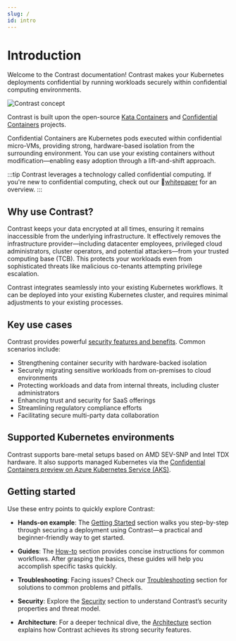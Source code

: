 ```yaml
---
slug: /
id: intro
---
```


# Introduction

Welcome to the Contrast documentation! Contrast makes your Kubernetes deployments confidential by running workloads securely within confidential computing environments.

![Contrast concept](/img/concept.svg)

Contrast is built upon the open-source [Kata Containers](https://github.com/kata-containers/kata-containers) and [Confidential Containers](https://github.com/confidential-containers) projects.

Confidential Containers are Kubernetes pods executed within confidential micro-VMs, providing strong, hardware-based isolation from the surrounding environment.
You can use your existing containers without modification—enabling easy adoption through a lift-and-shift approach.

:::tip
Contrast leverages a technology called confidential computing. If you're new to confidential computing, check out our 📄[whitepaper](https://content.edgeless.systems/hubfs/Confidential%20Computing%20Whitepaper.pdf) for an overview.
:::

## Why use Contrast?

Contrast keeps your data encrypted at all times, ensuring it remains inaccessible from the underlying infrastructure.
It effectively removes the infrastructure provider—including datacenter employees, privileged cloud administrators, cluster operators, and potential attackers—from your trusted computing base (TCB).
This protects your workloads even from sophisticated threats like malicious co-tenants attempting privilege escalation.

Contrast integrates seamlessly into your existing Kubernetes workflows. It can be deployed into your existing Kubernetes cluster, and requires minimal adjustments to your existing processes.

## Key use cases

Contrast provides powerful [security features and benefits](./security.md). Common scenarios include:

- Strengthening container security with hardware-backed isolation
- Securely migrating sensitive workloads from on-premises to cloud environments
- Protecting workloads and data from internal threats, including cluster administrators
- Enhancing trust and security for SaaS offerings
- Streamlining regulatory compliance efforts
- Facilitating secure multi-party data collaboration

## Supported Kubernetes environments

Contrast supports bare-metal setups based on AMD SEV-SNP and Intel TDX hardware. It also supports managed Kubernetes via the [Confidential Containers preview on Azure Kubernetes Service (AKS)](https://learn.microsoft.com/en-us/azure/confidential-computing/confidential-containers-on-aks-preview).

## Getting started

Use these entry points to quickly explore Contrast:

- **Hands-on example**: The [Getting Started](./getting-started/overview.md) section walks you step-by-step through securing a deployment using Contrast—a practical and beginner-friendly way to get started.

- **Guides**: The [How-to](./howto/cluster-setup/bare-metal.md) section provides concise instructions for common workflows. After grasping the basics, these guides will help you accomplish specific tasks quickly.

- **Troubleshooting**: Facing issues? Check our [Troubleshooting](./troubleshooting.md) section for solutions to common problems and pitfalls.

- **Security**: Explore the [Security](./security.md) section to understand Contrast’s security properties and threat model.

- **Architecture**: For a deeper technical dive, the [Architecture](./architecture/overview.md) section explains how Contrast achieves its strong security features.
